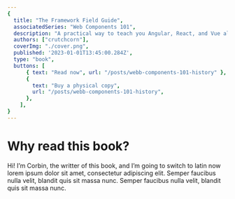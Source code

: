```yaml
---
{
  title: "The Framework Field Guide",
  associatedSeries: "Web Components 101",
  description: "A practical way to teach you Angular, React, and Vue all at once, removing that ever-present desire to switch carreers all programmers have.",
  authors: ["crutchcorn"],
  coverImg: "./cover.png",
  published: '2023-01-01T13:45:00.284Z',
  type: "book",
  buttons: [
      { text: "Read now", url: "/posts/webb-components-101-history" },
      {
        text: "Buy a physical copy",
        url: "/posts/webb-components-101-history",
      },
    ],
}
---
```


# Why read this book?

Hi! I’m Corbin, the writter of this book, and I’m going to switch to latin now lorem ipsum dolor sit amet, consectetur adipiscing elit. Semper faucibus nulla velit, blandit quis sit massa nunc. Semper faucibus nulla velit, blandit quis sit massa nunc.
